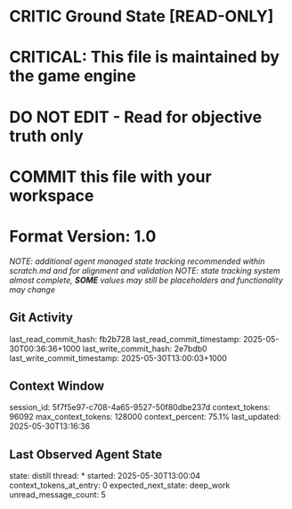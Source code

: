 # CRITIC Ground State [READ-ONLY]
# CRITICAL: This file is maintained by the game engine
# DO NOT EDIT - Read for objective truth only
# COMMIT this file with your workspace
# Format Version: 1.0
*NOTE: additional agent managed state tracking recommended within scratch.md and for alignment and validation*
*NOTE: state tracking system almost complete, **SOME** values may still be placeholders and functionality may change*

## Git Activity
last_read_commit_hash: fb2b728
last_read_commit_timestamp: 2025-05-30T00:36:36+1000
last_write_commit_hash: 2e7bdb0
last_write_commit_timestamp: 2025-05-30T13:00:03+1000

## Context Window
session_id: 5f7f5e97-c708-4a65-9527-50f80dbe237d
context_tokens: 96092
max_context_tokens: 128000
context_percent: 75.1%
last_updated: 2025-05-30T13:16:36

## Last Observed Agent State
state: distill
thread: *
started: 2025-05-30T13:00:04
context_tokens_at_entry: 0
expected_next_state: deep_work
unread_message_count: 5

